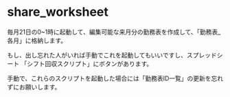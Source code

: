# share_worksheet
毎月21日の0~1時に起動して、編集可能な来月分の勤務表を作成して、「勤務表_各月」に格納します。

もし、出し忘れた人がいれば手動でこれを起動してもいいですし、スプレッドシート 「シフト回収スクリプト」にボタンがあります。

手動で、これらのスクリプトを起動した場合には「勤務表ID一覧」の更新を忘れずにお願いします。